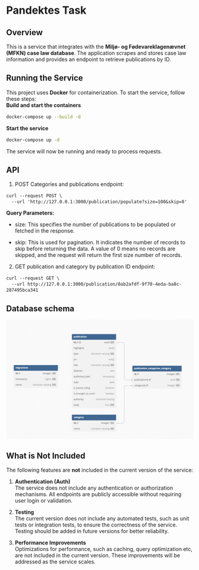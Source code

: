 # Pandektes Task

## Overview

This is a service that integrates with the **Miljø- og Fødevareklagenævnet (MFKN) case law database**. The application scrapes and stores case law information and provides an endpoint to retrieve publications by ID.

## Running the Service

This project uses **Docker** for containerization. To start the service, follow these steps:  
**Build and start the containers**

```sh
docker-compose up --build -d
```

**Start the service**

```sh
docker-compose up -d
```

The service will now be running and ready to process requests.

## API

1. POST Categories and publications endpoint:

```curl
curl --request POST \
  --url 'http://127.0.0.1:3000/publication/populate?size=100&skip=0'
```

**Query Parameters:**

- size: This specifies the number of publications to be populated or fetched in the response.

- skip: This is used for pagination. It indicates the number of records to skip before returning the data. A value of 0 means no records are skipped, and the request will return the first size number of records.

2. GET publication and category by publication ID endpoint:

```curl
curl --request GET \
  --url http://127.0.0.1:3000/publication/0ab2afdf-9f70-4eda-ba8c-287495bca341
```

## Database schema

![schema](./image.png)

## What is Not Included

The following features are **not** included in the current version of the service:

1. **Authentication (Auth)**  
   The service does not include any authentication or authorization mechanisms. All endpoints are publicly accessible without requiring user login or validation.

2. **Testing**  
   The current version does not include any automated tests, such as unit tests or integration tests, to ensure the correctness of the service. Testing should be added in future versions for better reliability.

3. **Performance Improvements**  
   Optimizations for performance, such as caching, query optimization etc, are not included in the current version. These improvements will be addressed as the service scales.
